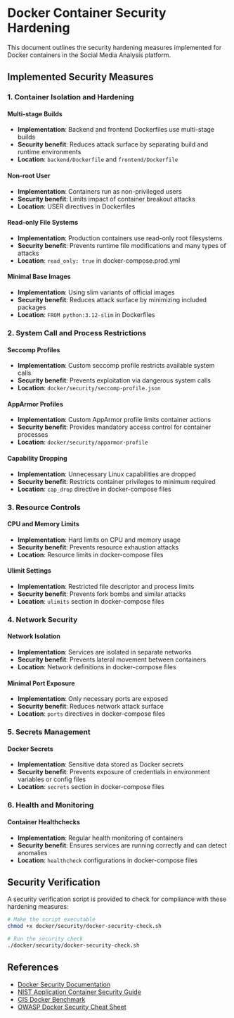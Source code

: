 # Docker Container Security Hardening

This document outlines the security hardening measures implemented for Docker containers in the Social Media Analysis platform.

## Implemented Security Measures

### 1. Container Isolation and Hardening

#### Multi-stage Builds
- **Implementation**: Backend and frontend Dockerfiles use multi-stage builds
- **Security benefit**: Reduces attack surface by separating build and runtime environments
- **Location**: `backend/Dockerfile` and `frontend/Dockerfile`

#### Non-root User
- **Implementation**: Containers run as non-privileged users
- **Security benefit**: Limits impact of container breakout attacks
- **Location**: USER directives in Dockerfiles

#### Read-only File Systems
- **Implementation**: Production containers use read-only root filesystems
- **Security benefit**: Prevents runtime file modifications and many types of attacks
- **Location**: `read_only: true` in docker-compose.prod.yml

#### Minimal Base Images
- **Implementation**: Using slim variants of official images
- **Security benefit**: Reduces attack surface by minimizing included packages
- **Location**: `FROM python:3.12-slim` in Dockerfiles

### 2. System Call and Process Restrictions

#### Seccomp Profiles
- **Implementation**: Custom seccomp profile restricts available system calls
- **Security benefit**: Prevents exploitation via dangerous system calls
- **Location**: `docker/security/seccomp-profile.json`

#### AppArmor Profiles
- **Implementation**: Custom AppArmor profile limits container actions
- **Security benefit**: Provides mandatory access control for container processes
- **Location**: `docker/security/apparmor-profile`

#### Capability Dropping
- **Implementation**: Unnecessary Linux capabilities are dropped
- **Security benefit**: Restricts container privileges to minimum required
- **Location**: `cap_drop` directive in docker-compose files

### 3. Resource Controls

#### CPU and Memory Limits
- **Implementation**: Hard limits on CPU and memory usage
- **Security benefit**: Prevents resource exhaustion attacks
- **Location**: Resource limits in docker-compose files

#### Ulimit Settings
- **Implementation**: Restricted file descriptor and process limits
- **Security benefit**: Prevents fork bombs and similar attacks
- **Location**: `ulimits` section in docker-compose files

### 4. Network Security

#### Network Isolation
- **Implementation**: Services are isolated in separate networks
- **Security benefit**: Prevents lateral movement between containers
- **Location**: Network definitions in docker-compose files

#### Minimal Port Exposure
- **Implementation**: Only necessary ports are exposed
- **Security benefit**: Reduces network attack surface
- **Location**: `ports` directives in docker-compose files

### 5. Secrets Management

#### Docker Secrets
- **Implementation**: Sensitive data stored as Docker secrets
- **Security benefit**: Prevents exposure of credentials in environment variables or config files
- **Location**: `secrets` section in docker-compose files

### 6. Health and Monitoring

#### Container Healthchecks
- **Implementation**: Regular health monitoring of containers
- **Security benefit**: Ensures services are running correctly and can detect anomalies
- **Location**: `healthcheck` configurations in docker-compose files

## Security Verification

A security verification script is provided to check for compliance with these hardening measures:

```bash
# Make the script executable
chmod +x docker/security/docker-security-check.sh

# Run the security check
./docker/security/docker-security-check.sh
```

## References

- [Docker Security Documentation](https://docs.docker.com/engine/security/)
- [NIST Application Container Security Guide](https://nvlpubs.nist.gov/nistpubs/SpecialPublications/NIST.SP.800-190.pdf)
- [CIS Docker Benchmark](https://www.cisecurity.org/benchmark/docker)
- [OWASP Docker Security Cheat Sheet](https://cheatsheetseries.owasp.org/cheatsheets/Docker_Security_Cheat_Sheet.html)
